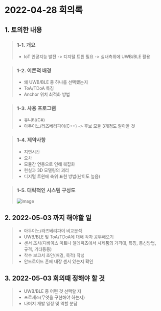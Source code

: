 # 2022-04-28 회의록

## 1. 토의한 내용

> ### 1-1. 개요
> * IoT 인공지능 발전 -> 디지털 트윈 필요 -> 실내측위에 UWB/BLE 활용

> ### 1-2. 이론적 배경
> * 왜 UWB/BLE 중 하나를 선택했는지
> * ToA/TDoA 특징
> * Anchor 위치 최적화 방법

> ### 1-3. 사용 프로그램
> * 유니티(C#)
> * 아두이노/라즈베리파이(C++) -> 후보 모듈 3개정도 알아볼 것

> ### 1-4. 제약사항
> * 지연시간
> * 오차
> * 모듈간 연동으로 인해 복잡화
> * 현실과 3D 모델링의 괴리
> * 디지털 트윈에 측위 표현 방법(난이도 높음)

> ### 1-5. 대략적인 시스템 구성도
> ![image](https://user-images.githubusercontent.com/54882000/165977804-d017e5ae-6a7a-48b5-8aab-91c3273c2554.png)

## 2. 2022-05-03 까지 해야할 일
> * 아두이노/라즈베리파이 비교분석
> * UWB/BLE 및 ToA/TDoA에 대해 각자 공부해오기
> * 센서 조사(디바이스 마트나 엘레파츠에서 시제품의 가격대, 특징, 통신방법, 규격, 기타등등)
> * 착수 보고서 초안(배경, 목적) 작성
> * 안드로이드 폰에 내장 센서 있는지 확인

## 3. 2022-05-03 회의때 정해야 할 것
> * UWB/BLE 중 어떤 것 선택할 지
> * 프로세스(무엇을 구현해야 하는지)
> * 나머지 개발 일정 및 역할 분담